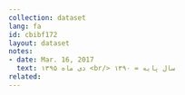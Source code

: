 ```yaml
---
collection: dataset
lang: fa
id: cbibf172
layout: dataset
notes: 
- date: Mar. 16, 2017
  text: دی ماه ۱۳۹۵ <br/> سال پایه = ۱۳۹۰
related:
---
```

